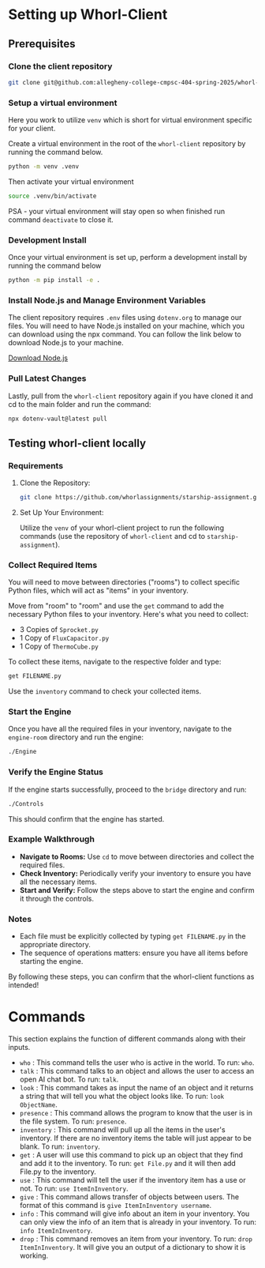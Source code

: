 # Setting up Whorl-Client

## Prerequisites

### Clone the client repository

```sh
git clone git@github.com:allegheny-college-cmpsc-404-spring-2025/whorl-client.git
```

### Setup a virtual environment

Here you work to utilize `venv` which is short for virtual environment specific for your client.

Create a virtual environment in the root of the `whorl-client` repository by running the command below.

```sh
python -m venv .venv
```

Then activate your virtual environment

```sh
source .venv/bin/activate
```

PSA - your virtual environment will stay open so when finished run command `deactivate` to close it.

### Development Install

Once your virtual environment is set up, perform a development install by running the command below

```sh
python -m pip install -e .
```

### Install Node.js and Manage Environment Variables

The client repository requires `.env` files using `dotenv.org` to manage our files. You will need to have Node.js installed on your machine, which you can download using the npx command. You can follow the link below to download Node.js to your machine.

[Download Node.js](https://nodejs.org/en/download)

### Pull Latest Changes

Lastly, pull from the `whorl-client` repository again if you have cloned it and cd to the main folder and run the command:

```sh
npx dotenv-vault@latest pull
```

## Testing whorl-client locally

### Requirements

1. Clone the Repository:

    ```sh
    git clone https://github.com/whorlassignments/starship-assignment.git
    ```

2. Set Up Your Environment:

    Utilize the `venv` of your whorl-client project to run the following commands (use the repository of `whorl-client` and cd to `starship-assignment`).

### Collect Required Items

You will need to move between directories ("rooms") to collect specific Python files, which will act as "items" in your inventory.

Move from "room" to "room" and use the `get` command to add the necessary Python files to your inventory. Here's what you need to collect:

- 3 Copies of `Sprocket.py`
- 1 Copy of `FluxCapacitor.py`
- 1 Copy of `ThermoCube.py`

To collect these items, navigate to the respective folder and type:

```sh
get FILENAME.py
```

Use the `inventory` command to check your collected items.

### Start the Engine

Once you have all the required files in your inventory, navigate to the `engine-room` directory and run the engine:

```sh
./Engine
```

### Verify the Engine Status

If the engine starts successfully, proceed to the `bridge` directory and run:

```sh
./Controls
```

This should confirm that the engine has started.

### Example Walkthrough

- **Navigate to Rooms:** Use `cd` to move between directories and collect the required files.
- **Check Inventory:** Periodically verify your inventory to ensure you have all the necessary items.
- **Start and Verify:** Follow the steps above to start the engine and confirm it through the controls.

### Notes

- Each file must be explicitly collected by typing `get FILENAME.py` in the appropriate directory.
- The sequence of operations matters: ensure you have all items before starting the engine.

By following these steps, you can confirm that the whorl-client functions as intended!

# Commands
This section explains the function of different commands along with their inputs.

- `who` : This command tells the user who is active in the world. To run: `who`.
- `talk` : This command talks to an object and allows the user to access an open AI chat bot. To run: `talk`.
- `look` : This command takes as input the name of an object and it returns a string that will tell you what the object looks like. To run: `look ObjectName`.
- `presence` : This command allows the program to know that the user is in the file system. To run: `presence`.
- `inventory` : This command will pull up all the items in the user's inventory. If there are no inventory items the table will just appear to be blank. To run: `inventory`.
- `get` : A user will use this command to pick up an object that they find and add it to the inventory. To run: `get File.py` and it will then add File.py to the inventory.
- `use` : This command will tell the user if the inventory item has a use or not. To run: `use ItemInInventory`.
- `give` : This command allows transfer of objects between users. The format of this command is `give ItemInInventory username`.
- `info` : This command will give info about an item in your inventory. You can only view the info of an item that is already in your inventory. To run: `info ItemInInventory`.
- `drop` : This command removes an item from your inventory. To run: `drop ItemInInventory`. It will give you an output of a dictionary to show it is working.

